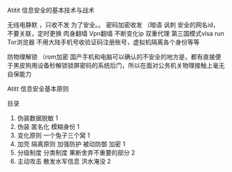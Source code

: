 Atitit 信息安全的基本技术与战术

无线电静默 ，只收不发 为了安全。。
密码加密收发  （暗语 讽刺
安全的网名id，不要关联，定时更换
肉身翻墙
Vpn翻墙  不断变化ip
双重代理
第三国模式visa run
Tor浏览器
 不用大陆手机号收验证码注册账号，虚拟机隔离各个身份等等

防物理解锁  （rom加密
国产手机和电脑可以确认的不安全的地方是，都有直接便于黑皮狗用设备秒解锁锁屏密码的系统后门，所以在面对公务机关物理接触上毫无自保能力



Atitt 信息安全基本原则

目录
1. 伪装数据脱敏	1
2. 伪装 匿名化 模糊身份	1
3. 变化原则 一个兔子三个窝	1
4. 加壳  隔离原则  加强防护  被动防御 加密	1
5. 分级制度 分类制度 果断舍弃不重要的部分	2
6. 主动攻击 散发水军信息 洪水淹没	2
